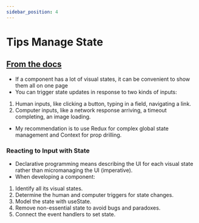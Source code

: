 ```yaml
---
sidebar_position: 4
---
```


# Tips Manage State

## [From the docs](https://react.dev/learn/managing-state)

- If a component has a lot of visual states, it can be convenient to show them all on one page
- You can trigger state updates in response to two kinds of inputs:

1. Human inputs, like clicking a button, typing in a field, navigating a link.
2. Computer inputs, like a network response arriving, a timeout completing, an image loading.

- My recommendation is to use Redux for complex global state management and Context for prop drilling.

### Reacting to Input with State

- Declarative programming means describing the UI for each visual state rather than micromanaging the UI (imperative).
- When developing a component:

1. Identify all its visual states.
2. Determine the human and computer triggers for state changes.
3. Model the state with useState.
4. Remove non-essential state to avoid bugs and paradoxes.
5. Connect the event handlers to set state.